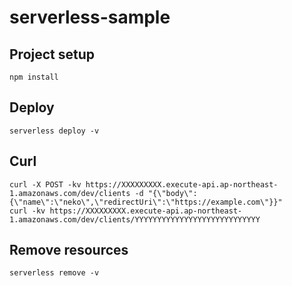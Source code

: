# serverless-sample

## Project setup

```
npm install
```

## Deploy

```
serverless deploy -v
```

## Curl

```
curl -X POST -kv https://XXXXXXXXX.execute-api.ap-northeast-1.amazonaws.com/dev/clients -d "{\"body\": {\"name\":\"neko\",\"redirectUri\":\"https://example.com\"}}"
curl -kv https://XXXXXXXXX.execute-api.ap-northeast-1.amazonaws.com/dev/clients/YYYYYYYYYYYYYYYYYYYYYYYYYYYY
```

## Remove resources

```
serverless remove -v
```
